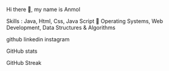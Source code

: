 Hi there 👋, my name is Anmol

Skills : Java, Html, Css, Java Script 💬 Operating Systems, Web Development, Data Structures & Algorithms

github linkedin instagram

GitHub stats

GitHub Streak